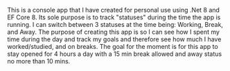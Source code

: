 This is a console app that I have created for personal use using .Net 8 and EF Core 8. Its sole purpose is to track "statuses" during the time the app is running. I can switch between 3 statuses at the time being: Working, Break, and Away. The purpose of creating this app is so I can see how I spent my time during the day and track my goals and therefore see how much I have worked/studied, and on breaks. The goal for the moment is for this app to stay opened for 4 hours a day with a 15 min break allowed and away status no more than 10 mins.
